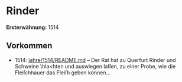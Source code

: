 # Rinder

**Ersterwähnung:** 1514

## Vorkommen
- 1514: [jahre/1514/README.md](../jahre/1514/README.md) – Der Rat hat zu Querfurt Rinder und Schweine
\hla<hten und auswiegen laſſen, zu einer Probe, wie die
Fleiſchhauer das Fleiſh geben können...
